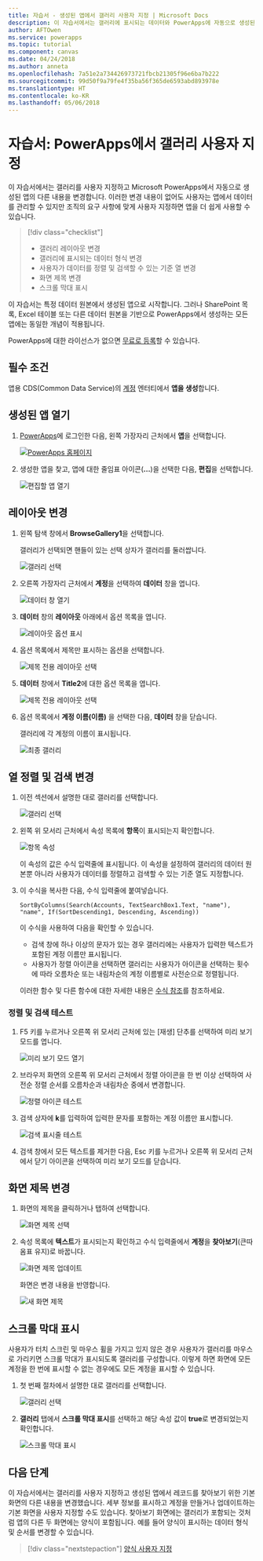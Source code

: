 ```yaml
---
title: 자습서 - 생성된 앱에서 갤러리 사용자 지정 | Microsoft Docs
description: 이 자습서에서는 갤러리에 표시되는 데이터와 PowerApps에 자동으로 생성된 앱의 다른 요소를 사용자 지정합니다.
author: AFTOwen
ms.service: powerapps
ms.topic: tutorial
ms.component: canvas
ms.date: 04/24/2018
ms.author: anneta
ms.openlocfilehash: 7a51e2a734426973721fbcb21305f96e6ba7b222
ms.sourcegitcommit: 99d50f9a79fe4f35ba56f365de6593abd893978e
ms.translationtype: HT
ms.contentlocale: ko-KR
ms.lasthandoff: 05/06/2018
---
```

# <a name="tutorial-customize-a-gallery-in-powerapps"></a>자습서: PowerApps에서 갤러리 사용자 지정
이 자습서에서는 갤러리를 사용자 지정하고 Microsoft PowerApps에서 자동으로 생성된 앱의 다른 내용을 변경합니다. 이러한 변경 내용이 없어도 사용자는 앱에서 데이터를 관리할 수 있지만 조직의 요구 사항에 맞게 사용자 지정하면 앱을 더 쉽게 사용할 수 있습니다.

> [!div class="checklist"]
> * 갤러리 레이아웃 변경
> * 갤러리에 표시되는 데이터 형식 변경
> * 사용자가 데이터를 정렬 및 검색할 수 있는 기준 열 변경
> * 화면 제목 변경
> * 스크롤 막대 표시

이 자습서는 특정 데이터 원본에서 생성된 앱으로 시작합니다. 그러나 SharePoint 목록, Excel 테이블 또는 다른 데이터 원본을 기반으로 PowerApps에서 생성하는 모든 앱에는 동일한 개념이 적용됩니다. 

PowerApps에 대한 라이선스가 없으면 [무료로 등록](../signup-for-powerapps.md)할 수 있습니다.

## <a name="prerequisites"></a>필수 조건
앱용 CDS(Common Data Service)의 [계정](data-platform-create-app.md) 엔터티에서 **앱을 생성**합니다.

## <a name="open-the-generated-app"></a>생성된 앱 열기
1. [PowerApps](https://web.powerapps.com)에 로그인한 다음, 왼쪽 가장자리 근처에서 **앱**을 선택합니다.

    [![PowerApps 홈페이지](./media/customize-layout-sharepoint/sign-in.png)](./media/customize-layout-sharepoint/sign-in.png#lightbox)

1. 생성한 앱을 찾고, 앱에 대한 줄임표 아이콘(**...**)을 선택한 다음, **편집**을 선택합니다.

    ![편집할 앱 열기](./media/customize-layout-sharepoint/open-app.png)

## <a name="change-the-layout"></a>레이아웃 변경
1. 왼쪽 탐색 창에서 **BrowseGallery1**을 선택합니다.

    갤러리가 선택되면 핸들이 있는 선택 상자가 갤러리를 둘러쌉니다.

    ![갤러리 선택](media/customize-layout-sharepoint/select-gallery-1.png)

1. 오른쪽 가장자리 근처에서 **계정**을 선택하여 **데이터** 창을 엽니다.

    ![**데이터** 창 열기](./media/customize-layout-sharepoint/open-data-pane.png)

1. **데이터** 창의 **레이아웃** 아래에서 옵션 목록을 엽니다.

    ![레이아웃 옵션 표시](./media/customize-layout-sharepoint/show-layouts.png)

1. 옵션 목록에서 제목만 표시하는 옵션을 선택합니다.

    ![제목 전용 레이아웃 선택](./media/customize-layout-sharepoint/choose-layout.png)

1. **데이터** 창에서 **Title2**에 대한 옵션 목록을 엽니다.

    ![제목 전용 레이아웃 선택](./media/customize-layout-sharepoint/show-title-options.png)

1. 옵션 목록에서 **계정 이름(이름)** 을 선택한 다음, **데이터** 창을 닫습니다.

    갤러리에 각 계정의 이름이 표시됩니다.

    ![최종 갤러리](./media/customize-layout-sharepoint/final-gallery.png)

## <a name="change-sort-and-search-columns"></a>열 정렬 및 검색 변경
1. 이전 섹션에서 설명한 대로 갤러리를 선택합니다.

    ![갤러리 선택](./media/customize-layout-sharepoint/select-gallery-title.png)

2. 왼쪽 위 모서리 근처에서 속성 목록에 **항목**이 표시되는지 확인합니다.

    ![항목 속성](./media/customize-layout-sharepoint/items-property.png)

    이 속성의 값은 수식 입력줄에 표시됩니다. 이 속성을 설정하여 갤러리의 데이터 원본뿐 아니라 사용자가 데이터를 정렬하고 검색할 수 있는 기준 열도 지정합니다.

1. 이 수식을 복사한 다음, 수식 입력줄에 붙여넣습니다.

    ```SortByColumns(Search(Accounts, TextSearchBox1.Text, "name"), "name", If(SortDescending1, Descending, Ascending))```

    이 수식을 사용하여 다음을 확인할 수 있습니다.

    - 검색 창에 하나 이상의 문자가 있는 경우 갤러리에는 사용자가 입력한 텍스트가 포함된 계정 이름만 표시됩니다.
    - 사용자가 정렬 아이콘을 선택하면 갤러리는 사용자가 아이콘을 선택하는 횟수에 따라 오름차순 또는 내림차순의 계정 이름별로 사전순으로 정렬됩니다.

    이러한 함수 및 다른 함수에 대한 자세한 내용은 [수식 참조](formula-reference.md)를 참조하세요.

### <a name="test-sorting-and-searching"></a>정렬 및 검색 테스트
1. F5 키를 누르거나 오른쪽 위 모서리 근처에 있는 [재생] 단추를 선택하여 미리 보기 모드를 엽니다.

    ![미리 보기 모드 열기](./media/customize-layout-sharepoint/open-preview.png)

1. 브라우저 화면의 오른쪽 위 모서리 근처에서 정렬 아이콘을 한 번 이상 선택하여 사전순 정렬 순서를 오름차순과 내림차순 중에서 변경합니다.

    ![정렬 아이콘 테스트](./media/customize-layout-sharepoint/sort-button.png)

1. 검색 상자에 **k**를 입력하여 입력한 문자를 포함하는 계정 이름만 표시합니다.

    ![검색 표시줄 테스트](./media/customize-layout-sharepoint/test-filter.png)

1. 검색 창에서 모든 텍스트를 제거한 다음, Esc 키를 누르거나 오른쪽 위 모서리 근처에서 닫기 아이콘을 선택하여 미리 보기 모드를 닫습니다.

## <a name="change-the-screen-title"></a>화면 제목 변경
1. 화면의 제목을 클릭하거나 탭하여 선택합니다.

    ![화면 제목 선택](./media/customize-layout-sharepoint/select-title.png)

1. 속성 목록에 **텍스트**가 표시되는지 확인하고 수식 입력줄에서 **계정**을 **찾아보기**(큰따옴표 유지)로 바꿉니다.

    ![화면 제목 업데이트](./media/customize-layout-sharepoint/change-screen-title.png)

    화면은 변경 내용을 반영합니다.

    ![새 화면 제목](./media/customize-layout-sharepoint/new-screen-title.png)

## <a name="show-a-scroll-bar"></a>스크롤 막대 표시
사용자가 터치 스크린 및 마우스 휠을 가지고 있지 않은 경우 사용자가 갤러리를 마우스로 가리키면 스크롤 막대가 표시되도록 갤러리를 구성합니다. 이렇게 하면 화면에 모든 계정을 한 번에 표시할 수 없는 경우에도 모든 계정을 표시할 수 있습니다.

1. 첫 번째 절차에서 설명한 대로 갤러리를 선택합니다.

    ![갤러리 선택](./media/customize-layout-sharepoint/select-gallery-sorted.png)

1. **갤러리** 탭에서 **스크롤 막대 표시**를 선택하고 해당 속성 값이 **true**로 변경되었는지 확인합니다. 

    ![스크롤 막대 표시](./media/customize-layout-sharepoint/show-scrollbar.png)

## <a name="next-steps"></a>다음 단계
이 자습서에서는 갤러리를 사용자 지정하고 생성된 앱에서 레코드를 찾아보기 위한 기본 화면의 다른 내용을 변경했습니다. 세부 정보를 표시하고 계정을 만들거나 업데이트하는 기본 화면을 사용자 지정할 수도 있습니다. 찾아보기 화면에는 갤러리가 포함되는 것처럼 앱의 다른 두 화면에는 양식이 포함됩니다. 예를 들어 양식이 표시하는 데이터 형식 및 순서를 변경할 수 있습니다.

> [!div class="nextstepaction"]
> [양식 사용자 지정](customize-forms-sharepoint.md)

